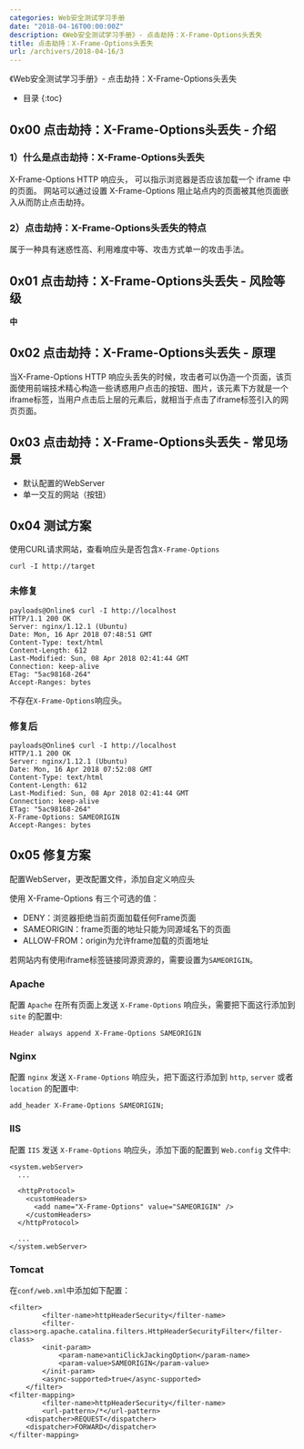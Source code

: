 ```yaml
---
categories: Web安全测试学习手册
date: "2018-04-16T00:00:00Z"
description: 《Web安全测试学习手册》- 点击劫持：X-Frame-Options头丢失
title: 点击劫持：X-Frame-Options头丢失
url: /archivers/2018-04-16/3
---
```

《Web安全测试学习手册》- 点击劫持：X-Frame-Options头丢失
<!--more-->

* 目录
{:toc}

## 0x00 点击劫持：X-Frame-Options头丢失 - 介绍

### 1）什么是点击劫持：X-Frame-Options头丢失

X-Frame-Options HTTP 响应头， 可以指示浏览器是否应该加载一个 iframe 中的页面。 网站可以通过设置 X-Frame-Options 阻止站点内的页面被其他页面嵌入从而防止点击劫持。

### 2）点击劫持：X-Frame-Options头丢失的特点

属于一种具有迷惑性高、利用难度中等、攻击方式单一的攻击手法。

## 0x01 点击劫持：X-Frame-Options头丢失 - 风险等级

**中**

## 0x02 点击劫持：X-Frame-Options头丢失 - 原理

当X-Frame-Options HTTP 响应头丢失的时候，攻击者可以伪造一个页面，该页面使用前端技术精心构造一些诱惑用户点击的按钮、图片，该元素下方就是一个iframe标签，当用户点击后上层的元素后，就相当于点击了iframe标签引入的网页页面。

## 0x03 点击劫持：X-Frame-Options头丢失 - 常见场景

* 默认配置的WebServer
* 单一交互的网站（按钮）

## 0x04 测试方案

使用CURL请求网站，查看响应头是否包含`X-Frame-Options`

```
curl -I http://target
```


### 未修复

```
payloads@Online$ curl -I http://localhost
HTTP/1.1 200 OK
Server: nginx/1.12.1 (Ubuntu)
Date: Mon, 16 Apr 2018 07:48:51 GMT
Content-Type: text/html
Content-Length: 612
Last-Modified: Sun, 08 Apr 2018 02:41:44 GMT
Connection: keep-alive
ETag: "5ac98168-264"
Accept-Ranges: bytes
```

不存在`X-Frame-Options`响应头。

### 修复后

```
payloads@Online$ curl -I http://localhost
HTTP/1.1 200 OK
Server: nginx/1.12.1 (Ubuntu)
Date: Mon, 16 Apr 2018 07:52:08 GMT
Content-Type: text/html
Content-Length: 612
Last-Modified: Sun, 08 Apr 2018 02:41:44 GMT
Connection: keep-alive
ETag: "5ac98168-264"
X-Frame-Options: SAMEORIGIN
Accept-Ranges: bytes
```

## 0x05 修复方案

配置WebServer，更改配置文件，添加自定义响应头


使用 X-Frame-Options 有三个可选的值：

* DENY：浏览器拒绝当前页面加载任何Frame页面
* SAMEORIGIN：frame页面的地址只能为同源域名下的页面
* ALLOW-FROM：origin为允许frame加载的页面地址

若网站内有使用iframe标签链接同源资源的，需要设置为`SAMEORIGIN`。

### Apache

配置 `Apache` 在所有页面上发送 `X-Frame-Options` 响应头，需要把下面这行添加到 `site` 的配置中:

```
Header always append X-Frame-Options SAMEORIGIN
```

### Nginx 

配置 `nginx` 发送 `X-Frame-Options` 响应头，把下面这行添加到 `http`, `server` 或者 `location` 的配置中:

```
add_header X-Frame-Options SAMEORIGIN;
```

### IIS

配置 `IIS` 发送 `X-Frame-Options` 响应头，添加下面的配置到 `Web.config` 文件中:

```
<system.webServer>
  ...
 
  <httpProtocol>
    <customHeaders>
      <add name="X-Frame-Options" value="SAMEORIGIN" />
    </customHeaders>
  </httpProtocol>
 
  ...
</system.webServer>
```

### Tomcat

在`conf/web.xml`中添加如下配置：

```
<filter>
        <filter-name>httpHeaderSecurity</filter-name>
        <filter-class>org.apache.catalina.filters.HttpHeaderSecurityFilter</filter-class>
        <init-param>
            <param-name>antiClickJackingOption</param-name>
            <param-value>SAMEORIGIN</param-value>
        </init-param>
        <async-supported>true</async-supported>
    </filter>
<filter-mapping>
        <filter-name>httpHeaderSecurity</filter-name>
        <url-pattern>/*</url-pattern>
    <dispatcher>REQUEST</dispatcher>
    <dispatcher>FORWARD</dispatcher>
</filter-mapping>
```
